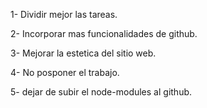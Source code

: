 1- Dividir mejor las tareas.

2- Incorporar mas funcionalidades de github.

3- Mejorar la estetica del sitio web.

4- No posponer el trabajo.

5- dejar de subir el node-modules al github.
